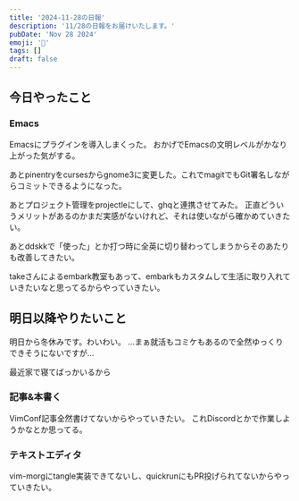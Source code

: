 ```yaml
---
title: '2024-11-28の日報'
description: '11/28の日報をお届けいたします。'
pubDate: 'Nov 28 2024'
emoji: '🦊'
tags: []
draft: false
---
```


## 今日やったこと

### Emacs

Emacsにプラグインを導入しまくった。
おかげでEmacsの文明レベルがかなり上がった気がする。

あとpinentryをcursesからgnome3に変更した。これでmagitでもGit署名しながらコミットできるようになった。

あとプロジェクト管理をprojectleにして、ghqと連携させてみた。
正直どういうメリットがあるのかまだ実感がないけれど、それは使いながら確かめていきたい。

あとddskkで「使った」とか打つ時に全英に切り替わってしまうからそのあたりも改善してきたい。

takeさんによるembark教室もあって、embarkもカスタムして生活に取り入れていきたいなと思ってるからやっていきたい。

## 明日以降やりたいこと

明日から冬休みです。わいわい。
...まぁ就活もコミケもあるので全然ゆっくりできそうにないですが...

最近家で寝てばっかいるから

### 記事&本書く

VimConf記事全然書けてないからやっていきたい。
これDiscordとかで作業しようかなとか思ってる。

### テキストエディタ

vim-morgにtangle実装できてないし、quickrunにもPR投げられてないからやっていきたい。
